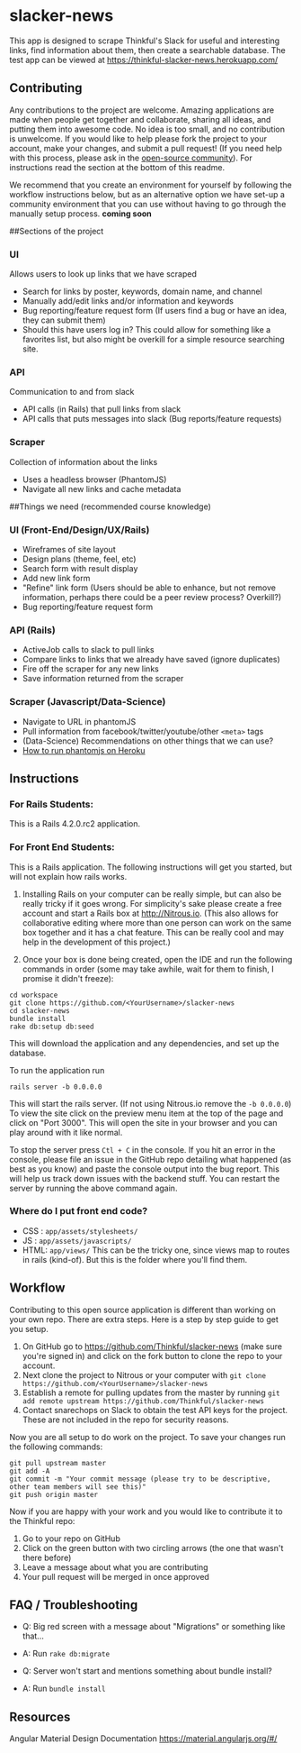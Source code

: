 slacker-news
============

This app is designed to scrape Thinkful's Slack for useful and interesting links, find information about them, then create a searchable database. 
The test app can be viewed at https://thinkful-slacker-news.herokuapp.com/

## Contributing

Any contributions to the project are welcome. Amazing applications are made when people get together and collaborate, sharing all ideas, and putting them into awesome code. No idea is too small, and no contribution is unwelcome. If you would like to help please fork the project to your account, make your changes, and submit a pull request! (If you need help with this process, please ask in the [open-source community](https://thinkful-students.slack.com/messages/open-source/)). For instructions read the section at the bottom of this readme.

We recommend that you create an environment for yourself by following the workflow instructions below, but as an alternative option we have set-up a community environment that you can use without having to go through the manually setup process. **coming soon**

##Sections of the project

### UI
 Allows users to look up links that we have scraped
 * Search for links by poster, keywords, domain name, and channel
 * Manually add/edit links and/or information and keywords
 * Bug reporting/feature request form (If users find a bug or have an idea, they can submit them)
 * Should this have users log in? This could allow for something like a favorites list, but also might be overkill for a simple resource searching site.

### API
 Communication to and from slack
 * API calls (in Rails) that pull links from slack
 * API calls that puts messages into slack (Bug reports/feature requests)

### Scraper
 Collection of information about the links
 * Uses a headless browser (PhantomJS)
 * Navigate all new links and cache metadata

##Things we need (recommended course knowledge)

### UI (Front-End/Design/UX/Rails)
 * Wireframes of site layout
 * Design plans (theme, feel, etc)
 * Search form with result display
 * Add new link form
 * "Refine" link form (Users should be able to enhance, but not remove information, perhaps there could be a peer review process? Overkill?)
 * Bug reporting/feature request form

### API (Rails)
 * ActiveJob calls to slack to pull links
 * Compare links to links that we already have saved (ignore duplicates)
 * Fire off the scraper for any new links
 * Save information returned from the scraper

### Scraper (Javascript/Data-Science)
 * Navigate to URL in phantomJS
 * Pull information from facebook/twitter/youtube/other `<meta>` tags
 * (Data-Science) Recommendations on other things that we can use?
 * [How to run phantomjs on Heroku](https://github.com/stomita/heroku-buildpack-phantomjs)

## Instructions

### For Rails Students:

This is a Rails 4.2.0.rc2 application.

### For Front End Students:

This is a Rails application. The following instructions will get you started, but will not explain how rails works.

1. Installing Rails on your computer can be really simple, but can also be really tricky if it goes wrong. For simplicity's sake please create a free account and start a Rails box at http://Nitrous.io. (This also allows for collaborative editing where more than one person can work on the same box together and it has a chat feature. This can be really cool and may help in the development of this project.)

2. Once your box is done being created, open the IDE and run the following commands in order (some may take awhile, wait for them to finish, I promise it didn't freeze):

```
cd workspace
git clone https://github.com/<YourUsername>/slacker-news
cd slacker-news
bundle install
rake db:setup db:seed
```
This will download the application and any dependencies, and set up the database.

To run the application run
```
rails server -b 0.0.0.0
```
This will start the rails server. (If not using Nitrous.io remove the `-b 0.0.0.0`) To view the site click on the preview menu item at the top of the page and click on "Port 3000". This will open the site in your browser and you can play around with it like normal.

To stop the server press `Ctl + C` in the console. If you hit an error in the console, please file an issue in the GitHub repo detailing what happened (as best as you know) and paste the console output into the bug report. This will help us track down issues with the backend stuff. You can restart the server by running the above command again.

### Where do I put front end code?

 * CSS : `app/assets/stylesheets/`
 * JS  : `app/assets/javascripts/`
 * HTML: `app/views/` This can be the tricky one, since views map to routes in rails (kind-of). But this is the folder where you'll find them.

## Workflow

Contributing to this open source application is different than working on your own repo. There are extra steps. Here is a step by step guide to get you setup.

1. On GitHub go to https://github.com/Thinkful/slacker-news (make sure you're signed in) and click on the fork button to clone the repo to your account.
2. Next clone the project to Nitrous or your computer with `git clone https://github.com/<YourUsername>/slacker-news`
3. Establish a remote for pulling updates from the master by running `git add remote upstream https://github.com/Thinkful/slacker-news`
4. Contact snarechops on Slack to obtain the test API keys for the project. These are not included in the repo for security reasons.

Now you are all setup to do work on the project. To save your changes run the following commands:

```
git pull upstream master
git add -A
git commit -m "Your commit message (please try to be descriptive, other team members will see this)"
git push origin master
```

Now if you are happy with your work and you would like to contribute it to the Thinkful repo:

1. Go to your repo on GitHub
2. Click on the green button with two circling arrows (the one that wasn't there before)
3. Leave a message about what you are contributing
4. Your pull request will be merged in once approved

## FAQ / Troubleshooting

* Q: Big red screen with a message about "Migrations" or something like that...
* A: Run `rake db:migrate`

* Q: Server won't start and mentions something about bundle install?
* A: Run `bundle install`

## Resources
Angular Material Design Documentation
 https://material.angularjs.org/#/
